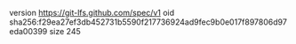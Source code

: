 version https://git-lfs.github.com/spec/v1
oid sha256:f29ea27ef3db452731b5590f217736924ad9fec9b0e017f897806d97eda00399
size 245
